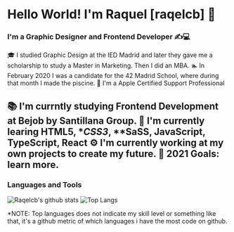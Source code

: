 # Hello World! I'm Raquel [raqelcb] 👋

### I'm a Graphic Designer and Frontend Developer ✍️💻

 🎓 I studied Graphic Design at the IED Madrid and later they gave me a scholarship to study a Master in Marketing. Then I did an MBA.
 🏊‍ In February 2020 I was a candidate for the 42 Madrid School, where during that month I made the piscine.
  I'm a Apple Certified Support Professional

 📚 I'm currntly studying **Frontend Development** at Bejob by Santillana Group.
 🌱 I'm currently learing **HTML5**, **CSS3*, **SaSS, **JavaScript**, **TypeScript**, **React**
 ⚙️ I'm currently working at my own projects to create my future.
 🚀 2021 Goals: learn more.
---
### Languages and Tools

![Raqelcb's github stats](https://github-readme-stats.vercel.app/api?username=raqelcb&show_icons=true&count_private=true)
![Top Langs](https://github-readme-stats.vercel.app/api/top-langs/?username=raqelcb&layout=compact)


*NOTE: Top languages does not indicate my skill level or something like that, it's a github metric of which languages i have the most code on github.

